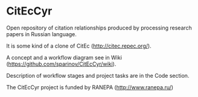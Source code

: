 # CitEcCyr
Open repository of citation relationships produced by processing research papers in Russian language. 

It is some kind of a clone of CitEc (http://citec.repec.org/). 

A concept and a workflow diagram see in Wiki (https://github.com/sparinov/CitEcCyr/wiki). 

Description of workflow stages and project tasks are in the Code section.

The CitEcCyr project is funded by RANEPA (http://www.ranepa.ru/)
